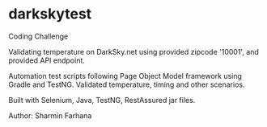 # darkskytest
Coding Challenge 

Validating temperature on DarkSky.net using provided zipcode '10001', and provided API endpoint.

Automation test scripts following Page Object Model framework using Gradle and TestNG. 
Validated temperature, timing and other scenarios.

Built with Selenium, Java, TestNG, RestAssured jar files. 

Author: Sharmin Farhana
